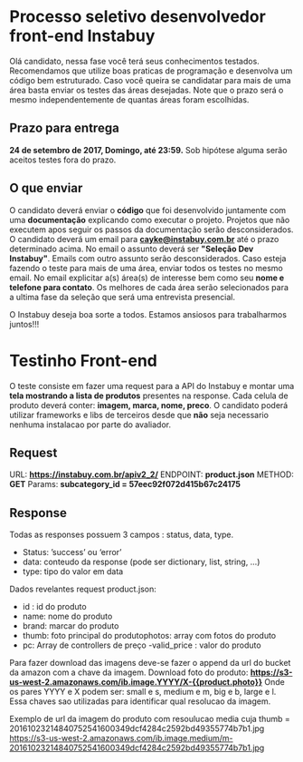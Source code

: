 # Processo seletivo desenvolvedor front-end Instabuy #

Olá candidato, nessa fase você terá seus conhecimentos testados. Recomendamos que utilize boas praticas de programação e desenvolva um código bem estruturado. 
Caso você queira se candidatar para mais de uma área basta enviar os testes das áreas desejadas. Note que o prazo será o mesmo independentemente de quantas áreas foram escolhidas.

## Prazo para entrega ##
**24 de setembro de 2017, Domingo, até 23:59.** Sob hipótese alguma serão aceitos testes fora do prazo.


## O que enviar ##

O candidato deverá enviar o **código** que foi desenvolvido juntamente com uma **documentação** explicando como executar o projeto.
Projetos que não executem apos seguir os passos da documentação serão desconsiderados.
O candidato deverá um email para **cayke@instabuy.com.br** até o prazo determinado acima. No email o assunto deverá ser **"Seleção Dev Instabuy"**. Emails com outro assunto serão desconsiderados.
Caso esteja fazendo o teste para mais de uma área, enviar todos os testes no mesmo email.
No email explicitar a(s) área(s) de interesse bem como seu **nome e telefone para contato**.
Os melhores de cada área serão selecionados para a ultima fase da seleção que será uma entrevista presencial.

O Instabuy deseja boa sorte a todos. Estamos ansiosos para trabalharmos juntos!!!


# Testinho Front-end #

O teste consiste em fazer uma request para a API do Instabuy e montar uma **tela mostrando a lista de produtos** presentes na response.
Cada celula de produto deverá conter: **imagem, marca, nome, preco**.
O candidato poderá utilizar frameworks e libs de terceiros desde que **não** seja necessario nenhuma instalacao por parte do avaliador.


## Request ##

URL:  **https://instabuy.com.br/apiv2_2/**
ENDPOINT: **product.json**
METHOD: **GET**
Params: **subcategory_id = 57eec92f072d415b67c24175**

## Response ##

Todas as responses possuem 3 campos : status, data, type.
- Status: ’success’ ou ‘error’
- data: conteudo da response (pode ser dictionary, list, string, …)
- type: tipo do valor em data

Dados revelantes request product.json:
- id : id do produto
- name: nome do produto
- brand: marcar do produto
- thumb: foto principal do produtophotos: array com fotos do produto
- pc: Array de controllers de preço
	-valid_price : valor do produto
	
Para fazer download das imagens deve-se fazer o append da url do bucket da amazon com a chave da imagem.
Download foto do produto:
**https://s3-us-west-2.amazonaws.com/ib.image.YYYY/X-{{product.photo}}**
Onde os pares YYYY e X podem ser: small e s, medium e m, big e b, large e l. Essa chaves sao utilizadas para identificar qual resolucao da imagem.

Exemplo de url da imagem do produto com resoulucao media cuja thumb = 20161023214840752541600349dcf4284c2592bd49355774b7b1.jpg
https://s3-us-west-2.amazonaws.com/ib.image.medium/m-20161023214840752541600349dcf4284c2592bd49355774b7b1.jpg




